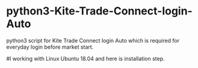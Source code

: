 # python3-Kite-Trade-Connect-login-Auto
python3 script for Kite Trade Connect login Auto which is required for everyday login before market start.

#I working with Linux Ubuntu 18.04 and here is installation step.

